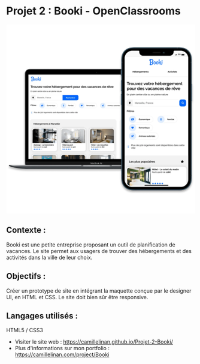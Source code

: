 # Projet 2 : Booki - OpenClassrooms

![Alt text](/bookiCover.webp?raw=true "Cover Booki OpenClassrooms")

## Contexte :
Booki est une petite entreprise proposant un outil de planification de vacances. Le site permet aux usagers de trouver des hébergements et des activités dans la ville de leur choix.

## Objectifs :
Créer un prototype de site en intégrant la maquette conçue par le designer UI, en HTML et CSS. Le site doit bien sûr être responsive.

## Langages utilisés :
HTML5 / CSS3


+ Visiter le site web : https://camillelinan.github.io/Projet-2-Booki/
+ Plus d'informations sur mon portfolio : https://camillelinan.com/project/Booki


